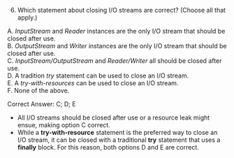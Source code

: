 6. Which statement about closing I/O streams are correct? (Choose all that apply.)

A. *InputStream* and *Reader* instances are the only I/O stream that should be closed after use.    <br>
B. *OutputStream* and *Writer* instances are the only I/O stream that should be closed after use.   <br>
C. *InputStream/OutputStream* and *Reader/Writer* all should be closed after use.                   <br>
D. A tradition *try* statement can be used to close an I/O stream.                                  <br>
E. A *try-with-resources* can be used to close an I/O stream.                                       <br>
F. None of the above.


Correct Answer: C; D; E



- All I/O streams should be closed after use or a resource leak might ensue, making option C correct.
- While a **try-with-resource** statement is the preferred way to close an I/O stream, it can be closed with a traditional
  **try** statement that uses a **finally** block. For this reason, both options D and E are correct.

